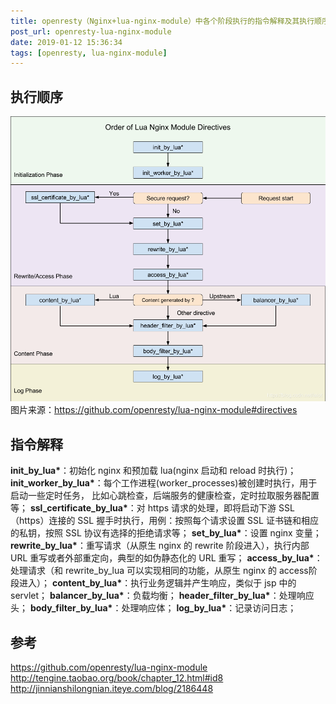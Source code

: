 ```yaml
---
title: openresty（Nginx+lua-nginx-module）中各个阶段执行的指令解释及其执行顺序
post_url: openresty-lua-nginx-module
date: 2019-01-12 15:36:34
tags: [openresty, lua-nginx-module]
---
```


## 执行顺序
![](/images/20190112153020353.png)
图片来源：https://github.com/openresty/lua-nginx-module#directives

## 指令解释
**init_by_lua\***：初始化 nginx 和预加载 lua(nginx 启动和 reload 时执行)；
**init_worker_by_lua\***：每个工作进程(worker_processes)被创建时执行，用于启动一些定时任务，
比如心跳检查，后端服务的健康检查，定时拉取服务器配置等；
**ssl_certificate_by_lua\***：对 https 请求的处理，即将启动下游 SSL（https）连接的 SSL 握手时执行，用例：按照每个请求设置 SSL 证书链和相应的私钥，按照 SSL 协议有选择的拒绝请求等；
**set_by_lua\***：设置 nginx 变量；
**rewrite_by_lua\***：重写请求（从原生 nginx 的 rewrite 阶段进入），执行内部 URL 重写或者外部重定向，典型的如伪静态化的 URL 重写；
**access_by_lua\***：处理请求（和 rewrite_by_lua 可以实现相同的功能，从原生 nginx 的 access阶段进入）；
**content_by_lua\***：执行业务逻辑并产生响应，类似于 jsp 中的 servlet；
**balancer_by_lua\***：负载均衡；
**header_filter_by_lua\***：处理响应头；
**body_filter_by_lua\***：处理响应体；
**log_by_lua\***：记录访问日志；


## 参考
https://github.com/openresty/lua-nginx-module
http://tengine.taobao.org/book/chapter_12.html#id8
http://jinnianshilongnian.iteye.com/blog/2186448
